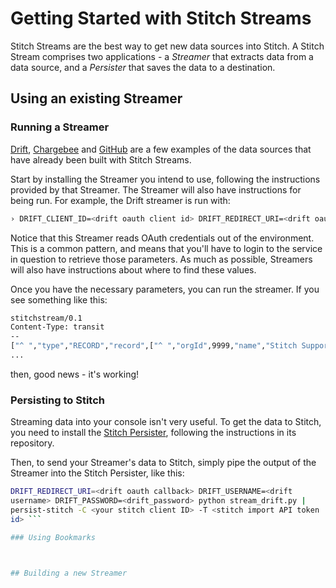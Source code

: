 # Getting Started with Stitch Streams

Stitch Streams are the best way to get new data sources into Stitch.
A Stitch Stream comprises two applications - a *Streamer* that
extracts data from a data source, and a *Persister* that saves the
data to a destination.

## Using an existing Streamer

### Running a Streamer

[Drift](https://github.com/stitchstreams/stream-drift),
[Chargebee](https://github.com/stitchstreams/stream-chargebee) and
[GitHub](https://github.com/stitchstreams/stream-github) are a few
examples of the data sources that have already been built with Stitch
Streams.

Start by installing the Streamer you intend to use, following the
instructions provided by that Streamer.  The Streamer will also have
instructions for being run.  For example, the Drift streamer is run with:

```bash
› DRIFT_CLIENT_ID=<drift oauth client id> DRIFT_REDIRECT_URI=<drift oauth callback> DRIFT_USERNAME=<drift username> DRIFT_PASSWORD=<drift_password> python stream_drift.py
```

Notice that this Streamer reads OAuth credentials out of the
environment. This is a common pattern, and means that you'll have to
login to the service in question to retrieve those parameters.  As
much as possible, Streamers will also have instructions about where to
find these values.

Once you have the necessary parameters, you can run the streamer.  If
you see something like this:

```bash
stitchstream/0.1
Content-Type: transit
--
["^ ","type","RECORD","record",["^ ","orgId",9999,"name","Stitch Support","id",9999,"status","ENABLED","createdAt","~m1468435557000","openConversationCount",24,"totalConversationCount",616],"stream","inboxes","key_fields",["id"]]
...
```

then, good news - it's working!

### Persisting to Stitch

Streaming data into your console isn't very useful. To get the data to
Stitch, you need to install the [Stitch
Persister](https://github.com/stitchstreams/persist-stitch), following
the instructions in its repository.

Then, to send your Streamer's data to Stitch, simply pipe the output
of the Streamer into the Stitch Persister, like this:

```bash › DRIFT_CLIENT_ID=<drift oauth client id>
DRIFT_REDIRECT_URI=<drift oauth callback> DRIFT_USERNAME=<drift
username> DRIFT_PASSWORD=<drift_password> python stream_drift.py |
persist-stitch -C <your stitch client ID> -T <stitch import API token
id> ```

### Using Bookmarks



## Building a new Streamer
